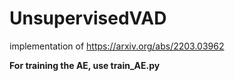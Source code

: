 # UnsupervisedVAD
implementation of https://arxiv.org/abs/2203.03962

**For training the AE, use train_AE.py**